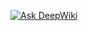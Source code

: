 [![Ask DeepWiki](https://deepwiki.com/badge.svg)](https://deepwiki.com/beshoyhakeem/Human-vs.-AI-Text-Discriminator-with-api-deployment-)
